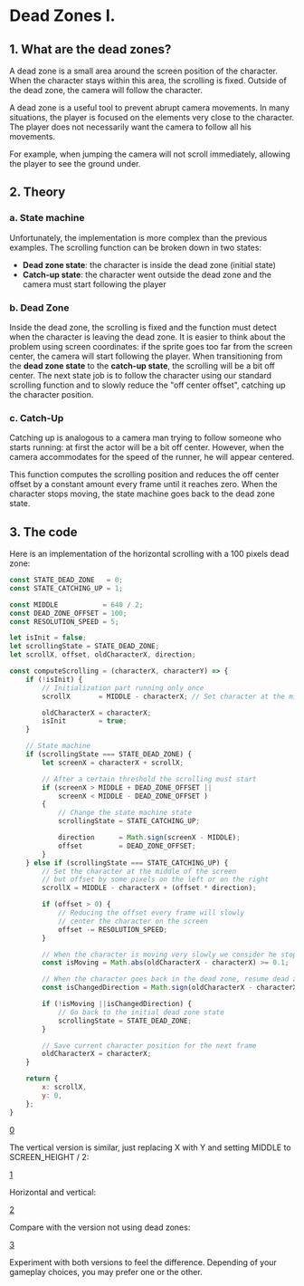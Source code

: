 # Dead Zones I.

## 1. What are the dead zones?
A dead zone is a small area around the screen position of the character.
When the character stays within this area, the scrolling is fixed.
Outside of the dead zone, the camera will follow the character.

A dead zone is a useful tool to prevent abrupt camera movements.
In many situations, the player is focused on the elements very close to the character.
The player does not necessarily want the camera to follow all his movements.

For example, when jumping the camera will not scroll immediately, allowing the player to see the ground under.

## 2. Theory

### a. State machine
Unfortunately, the implementation is more complex than the previous examples.
The scrolling function can be broken down in two states:
- **Dead zone state**: the character is inside the dead zone (initial state)
- **Catch-up state**: the character went outside the dead zone and the camera must start following the player

### b. Dead Zone
Inside the dead zone, the scrolling is fixed and the function must detect when the character is leaving the dead zone.
It is easier to think about the problem using screen coordinates: if the sprite goes too far from the screen center, the camera will start following the player.
When transitioning from the **dead zone state** to the **catch-up state**, the scrolling will be a bit off center. The next state job is to follow the character using our standard scrolling function and to slowly reduce the "off center offset", catching up the character position.

### c. Catch-Up
Catching up is analogous to a camera man trying to follow someone who starts running: at first the actor will be a bit off center.
However, when the camera accommodates for the speed of the runner, he will appear centered.

This function computes the scrolling position and reduces the off center offset by a constant amount every frame until it reaches zero.
When the character stops moving, the state machine goes back to the dead zone state.

## 3. The code
Here is an implementation of the horizontal scrolling with a 100 pixels dead zone:

```js
const STATE_DEAD_ZONE   = 0;
const STATE_CATCHING_UP = 1;

const MIDDLE           = 640 / 2;
const DEAD_ZONE_OFFSET = 100;
const RESOLUTION_SPEED = 5;

let isInit = false;
let scrollingState = STATE_DEAD_ZONE;
let scrollX, offset, oldCharacterX, direction;

const computeScrolling = (characterX, characterY) => {
    if (!isInit) {
        // Initialization part running only once
        scrollX       = MIDDLE - characterX; // Set character at the middle of the screen

        oldCharacterX = characterX;
        isInit        = true;
    }

    // State machine
    if (scrollingState === STATE_DEAD_ZONE) {
        let screenX = characterX + scrollX;

        // After a certain threshold the scrolling must start
        if (screenX > MIDDLE + DEAD_ZONE_OFFSET ||
            screenX < MIDDLE - DEAD_ZONE_OFFSET )
        {
            // Change the state machine state
            scrollingState = STATE_CATCHING_UP;

            direction      = Math.sign(screenX - MIDDLE);
            offset         = DEAD_ZONE_OFFSET;
        }
    } else if (scrollingState === STATE_CATCHING_UP) {
        // Set the character at the middle of the screen
        // but offset by some pixels on the left or on the right
        scrollX = MIDDLE - characterX + (offset * direction);

        if (offset > 0) {
            // Reducing the offset every frame will slowly
            // center the character on the screen
            offset -= RESOLUTION_SPEED;
        }

        // When the character is moving very slowly we consider he stopped
        const isMoving = Math.abs(oldCharacterX - characterX) >= 0.1;

        // When the character goes back in the dead zone, resume dead zone state
        const isChangedDirection = Math.sign(oldCharacterX - characterX) === directionX;

        if (!isMoving ||isChangedDirection) {
            // Go back to the initial dead zone state
            scrollingState = STATE_DEAD_ZONE;
        }

        // Save current character position for the next frame
        oldCharacterX = characterX;
    }

    return {
        x: scrollX,
        y: 0,
    };
}
```

[0](play)

The vertical version is similar, just replacing X with Y and setting MIDDLE to SCREEN_HEIGHT / 2:

[1](play)

Horizontal and vertical:

[2](play)

Compare with the version not using dead zones:

[3](play)

Experiment with both versions to feel the difference. Depending of your gameplay choices, you may prefer one or the other.
